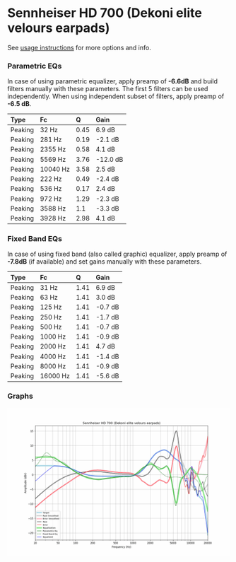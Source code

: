 # Sennheiser HD 700 (Dekoni elite velours earpads)
See [usage instructions](https://github.com/jaakkopasanen/AutoEq#usage) for more options and info.

### Parametric EQs
In case of using parametric equalizer, apply preamp of **-6.6dB** and build filters manually
with these parameters. The first 5 filters can be used independently.
When using independent subset of filters, apply preamp of **-6.5 dB**.

| Type    | Fc       |    Q | Gain     |
|:--------|:---------|:-----|:---------|
| Peaking | 32 Hz    | 0.45 | 6.9 dB   |
| Peaking | 281 Hz   | 0.19 | -2.1 dB  |
| Peaking | 2355 Hz  | 0.58 | 4.1 dB   |
| Peaking | 5569 Hz  | 3.76 | -12.0 dB |
| Peaking | 10040 Hz | 3.58 | 2.5 dB   |
| Peaking | 222 Hz   | 0.49 | -2.4 dB  |
| Peaking | 536 Hz   | 0.17 | 2.4 dB   |
| Peaking | 972 Hz   | 1.29 | -2.3 dB  |
| Peaking | 3588 Hz  | 1.1  | -3.3 dB  |
| Peaking | 3928 Hz  | 2.98 | 4.1 dB   |

### Fixed Band EQs
In case of using fixed band (also called graphic) equalizer, apply preamp of **-7.8dB**
(if available) and set gains manually with these parameters.

| Type    | Fc       |    Q | Gain    |
|:--------|:---------|:-----|:--------|
| Peaking | 31 Hz    | 1.41 | 6.9 dB  |
| Peaking | 63 Hz    | 1.41 | 3.0 dB  |
| Peaking | 125 Hz   | 1.41 | -0.7 dB |
| Peaking | 250 Hz   | 1.41 | -1.7 dB |
| Peaking | 500 Hz   | 1.41 | -0.7 dB |
| Peaking | 1000 Hz  | 1.41 | -0.9 dB |
| Peaking | 2000 Hz  | 1.41 | 4.7 dB  |
| Peaking | 4000 Hz  | 1.41 | -1.4 dB |
| Peaking | 8000 Hz  | 1.41 | -0.9 dB |
| Peaking | 16000 Hz | 1.41 | -5.6 dB |

### Graphs
![](./Sennheiser%20HD%20700%20(Dekoni%20elite%20velours%20earpads).png)